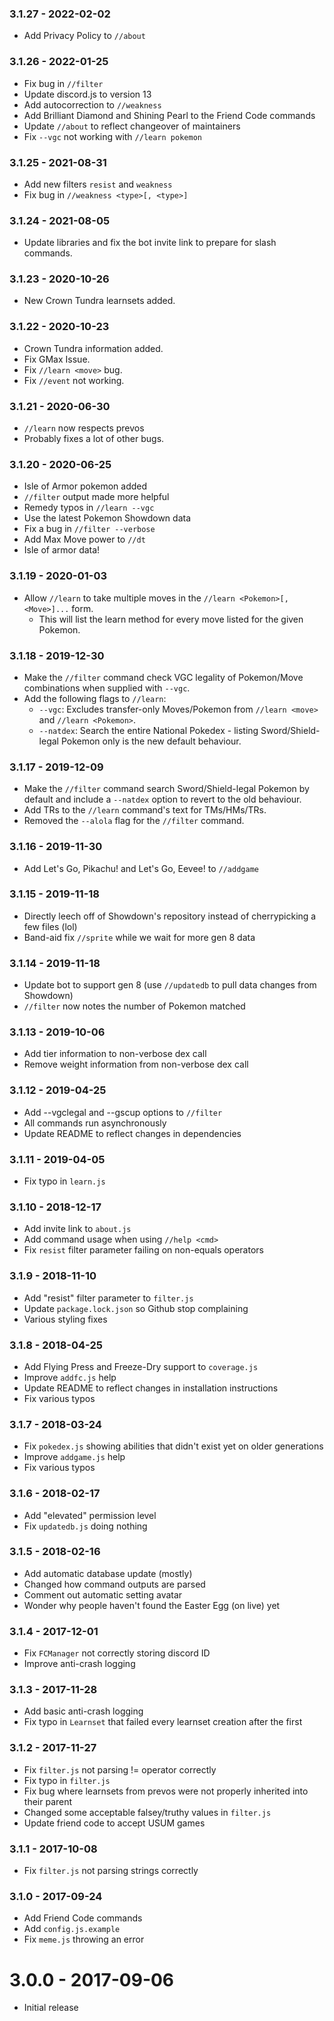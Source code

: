 ### 3.1.27 - 2022-02-02

 * Add Privacy Policy to `//about`

### 3.1.26 - 2022-01-25

 * Fix bug in `//filter`
 * Update discord.js to version 13
 * Add autocorrection to `//weakness`
 * Add Brilliant Diamond and Shining Pearl to the Friend Code commands
 * Update `//about` to reflect changeover of maintainers
 * Fix `--vgc` not working with `//learn pokemon`

### 3.1.25 - 2021-08-31

 * Add new filters `resist` and `weakness`
 * Fix bug in `//weakness <type>[, <type>]`

### 3.1.24 - 2021-08-05

 * Update libraries and fix the bot invite link to prepare for slash commands.

### 3.1.23 - 2020-10-26

 * New Crown Tundra learnsets added.

### 3.1.22 - 2020-10-23

 * Crown Tundra information added.
 * Fix GMax Issue.
 * Fix `//learn <move>` bug.
 * Fix `//event` not working.

### 3.1.21 - 2020-06-30
 * `//learn` now respects prevos
 * Probably fixes a lot of other bugs.

### 3.1.20 - 2020-06-25
 * Isle of Armor pokemon added
 * `//filter` output made more helpful
 * Remedy typos in `//learn --vgc`
 * Use the latest Pokemon Showdown data
 * Fix a bug in `//filter --verbose`
 * Add Max Move power to `//dt`
 * Isle of armor data!

### 3.1.19 - 2020-01-03
 * Allow `//learn` to take multiple moves in the `//learn <Pokemon>[, <Move>]...` form.
   * This will list the learn method for every move listed for the given Pokemon.

### 3.1.18 - 2019-12-30
 * Make the `//filter` command check VGC legality of Pokemon/Move combinations when supplied with `--vgc`.
 * Add the following flags to `//learn`:
   * `--vgc`: Excludes transfer-only Moves/Pokemon from `//learn <move>` and `//learn <Pokemon>`.
   * `--natdex`: Search the entire National Pokedex - listing Sword/Shield-legal Pokemon only is the new default behaviour. 

### 3.1.17 - 2019-12-09
 * Make the `//filter` command search Sword/Shield-legal Pokemon by default and include a `--natdex` option to revert to the old behaviour.
 * Add TRs to the `//learn` command's text for TMs/HMs/TRs.
 * Removed the `--alola` flag for the `//filter` command.

### 3.1.16 - 2019-11-30
 * Add Let's Go, Pikachu! and Let's Go, Eevee! to `//addgame`

### 3.1.15 - 2019-11-18
 * Directly leech off of Showdown's repository instead of cherrypicking a few files (lol)
 * Band-aid fix `//sprite` while we wait for more gen 8 data

### 3.1.14 - 2019-11-18
 * Update bot to support gen 8 (use `//updatedb` to pull data changes from Showdown)
 * `//filter` now notes the number of Pokemon matched

### 3.1.13 - 2019-10-06
 * Add tier information to non-verbose dex call
 * Remove weight information from non-verbose dex call

### 3.1.12 - 2019-04-25
 * Add --vgclegal and --gscup options to `//filter`
 * All commands run asynchronously
 * Update README to reflect changes in dependencies

### 3.1.11 - 2019-04-05
 * Fix typo in `learn.js`

### 3.1.10 - 2018-12-17
 * Add invite link to `about.js`
 * Add command usage when using `//help <cmd>`
 * Fix `resist` filter parameter failing on non-equals operators

### 3.1.9 - 2018-11-10
 * Add "resist" filter parameter to `filter.js`
 * Update `package.lock.json` so Github stop complaining
 * Various styling fixes

### 3.1.8 - 2018-04-25
 * Add Flying Press and Freeze-Dry support to `coverage.js`
 * Improve `addfc.js` help
 * Update README to reflect changes in installation instructions
 * Fix various typos

### 3.1.7 - 2018-03-24
 * Fix `pokedex.js` showing abilities that didn't exist yet on older generations
 * Improve `addgame.js` help
 * Fix various typos

### 3.1.6 - 2018-02-17
 * Add "elevated" permission level
 * Fix `updatedb.js` doing nothing

### 3.1.5 - 2018-02-16
 * Add automatic database update (mostly)
 * Changed how command outputs are parsed
 * Comment out automatic setting avatar
 * Wonder why people haven't found the Easter Egg (on live) yet
  
### 3.1.4 - 2017-12-01
 * Fix `FCManager` not correctly storing discord ID
 * Improve anti-crash logging

### 3.1.3 - 2017-11-28
 * Add basic anti-crash logging
 * Fix typo in `Learnset` that failed every learnset creation after the first

### 3.1.2 - 2017-11-27
 * Fix `filter.js` not parsing != operator correctly
 * Fix typo in `filter.js`
 * Fix bug where learnsets from prevos were not properly inherited into their parent
 * Changed some acceptable falsey/truthy values in `filter.js` 
 * Update friend code to accept USUM games

### 3.1.1 - 2017-10-08
 * Fix `filter.js` not parsing strings correctly

### 3.1.0 - 2017-09-24
 * Add Friend Code commands
 * Add `config.js.example`
 * Fix `meme.js` throwing an error

# 3.0.0 - 2017-09-06
 * Initial release
 

